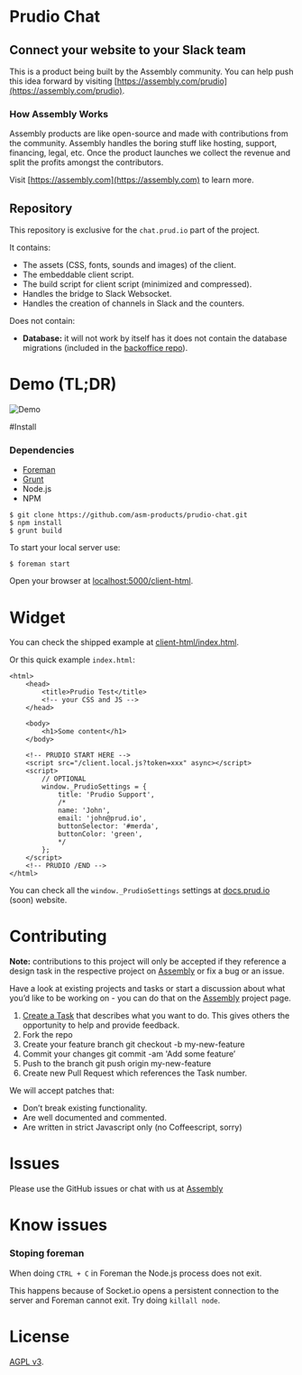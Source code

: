 # Prudio Chat

## Connect your website to your Slack team

This is a product being built by the Assembly community. You can help push this idea forward by visiting [https://assembly.com/prudio](https://assembly.com/prudio).

### How Assembly Works

Assembly products are like open-source and made with contributions from the community. Assembly handles the boring stuff like hosting, support, financing, legal, etc. Once the product launches we collect the revenue and split the profits amongst the contributors.

Visit [https://assembly.com](https://assembly.com) to learn more.

## Repository

This repository is exclusive for the `chat.prud.io` part of the project.

It contains:

* The assets (CSS, fonts, sounds and images) of the client.
* The embeddable client script.
* The build script for client script (minimized and compressed).
* Handles the bridge to Slack Websocket.
* Handles the creation of channels in Slack and the counters.

Does not contain:

* **Database:** it will not work by itself has it does not contain the database migrations (included in the [backoffice repo](#soon)).

# Demo (TL;DR)

![Demo](http://g.recordit.co/UGeRPvWx3C.gif)

#Install

### Dependencies

* [Foreman](https://github.com/ddollar/foreman)
* [Grunt](http://gruntjs.com/)
* Node.js
* NPM

```
$ git clone https://github.com/asm-products/prudio-chat.git 
$ npm install
$ grunt build
```

To start your local server use:

```
$ foreman start
```

Open your browser at [localhost:5000/client-html](http://localhost:5000/client-html).

# Widget 

You can check the shipped example at [client-html/index.html](https://github.com/asm-products/prudio-chat/blob/master/client-html/index.html).

Or this quick example `index.html`:

```
<html>
	<head>
		<title>Prudio Test</title>
		<!-- your CSS and JS -->
	</head>
	
	<body>
		<h1>Some content</h1>
	</body>
	
	<!-- PRUDIO START HERE -->
	<script src="/client.local.js?token=xxx" async></script>
	<script>
  		// OPTIONAL
      	window._PrudioSettings = {
        	title: 'Prudio Support',
        	/*
        	name: 'John',
        	email: 'john@prud.io',
        	buttonSelector: '#merda',
        	buttonColor: 'green',
        	*/
      	};
	</script>
	<!-- PRUDIO /END -->
</html>
```

You can check all the `window._PrudioSettings` settings at [docs.prud.io](http://docs.prud.io) (soon) website.

# Contributing

**Note:** contributions to this project will only be accepted if they reference a design task in the respective project on [Assembly](https://assembly.com/prudio) or fix a bug or an issue.

Have a look at existing projects and tasks or start a discussion about what you’d like to be working on - you can do that on the [Assembly](https://assembly.com/prudio) project page.

1. [Create a Task](https://assembly.com/prudio/bounties/new) that describes what you want to do. This gives others the opportunity to help and provide feedback.
2. Fork the repo
3. Create your feature branch git checkout -b my-new-feature
4. Commit your changes git commit -am 'Add some feature’
5. Push to the branch git push origin my-new-feature
6. Create new Pull Request which references the Task number.

We will accept patches that:

* Don’t break existing functionality.
* Are well documented and commented.
* Are written in strict Javascript only (no Coffeescript, sorry)

# Issues

Please use the GitHub issues or chat with us at [Assembly](https://assembly.com/chat/prudio)

# Know issues

### Stoping foreman

When doing `CTRL + C` in Foreman the Node.js process does not exit.

This happens because of Socket.io opens a persistent connection to the server and Foreman cannot exit. Try doing `killall node`.

# License

[AGPL v3](https://github.com/asm-products/prudio-chat/blob/master/LICENSE).